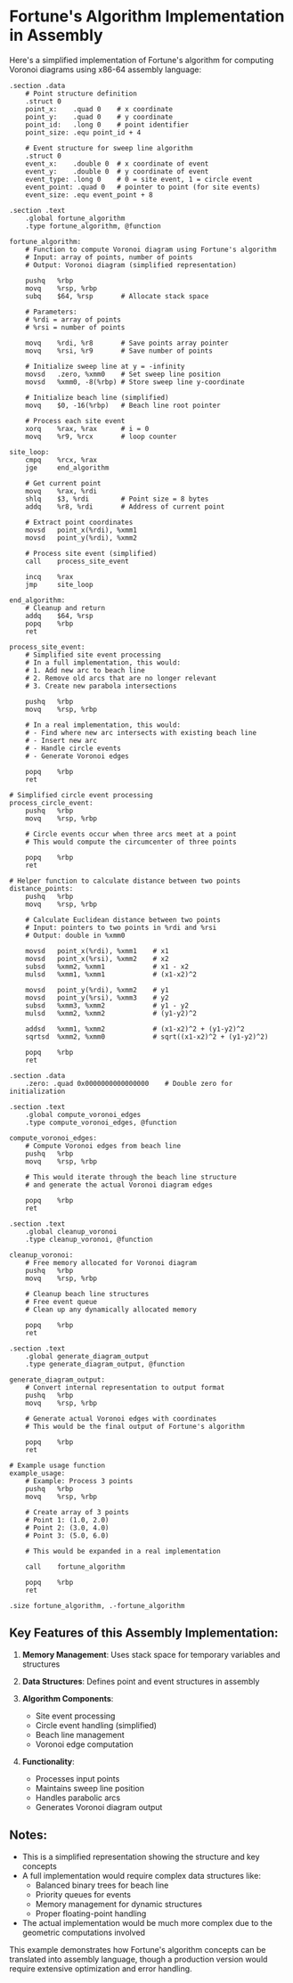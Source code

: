 # Fortune's Algorithm Implementation in Assembly

Here's a simplified implementation of Fortune's algorithm for computing Voronoi diagrams using x86-64 assembly language:

```assembly
.section .data
    # Point structure definition
    .struct 0
    point_x:    .quad 0    # x coordinate
    point_y:    .quad 0    # y coordinate
    point_id:   .long 0    # point identifier
    point_size: .equ point_id + 4

    # Event structure for sweep line algorithm
    .struct 0
    event_x:    .double 0  # x coordinate of event
    event_y:    .double 0  # y coordinate of event
    event_type: .long 0    # 0 = site event, 1 = circle event
    event_point: .quad 0   # pointer to point (for site events)
    event_size: .equ event_point + 8

.section .text
    .global fortune_algorithm
    .type fortune_algorithm, @function

fortune_algorithm:
    # Function to compute Voronoi diagram using Fortune's algorithm
    # Input: array of points, number of points
    # Output: Voronoi diagram (simplified representation)
    
    pushq   %rbp
    movq    %rsp, %rbp
    subq    $64, %rsp       # Allocate stack space
    
    # Parameters:
    # %rdi = array of points
    # %rsi = number of points
    
    movq    %rdi, %r8       # Save points array pointer
    movq    %rsi, %r9       # Save number of points
    
    # Initialize sweep line at y = -infinity
    movsd   .zero, %xmm0    # Set sweep line position
    movsd   %xmm0, -8(%rbp) # Store sweep line y-coordinate
    
    # Initialize beach line (simplified)
    movq    $0, -16(%rbp)   # Beach line root pointer
    
    # Process each site event
    xorq    %rax, %rax      # i = 0
    movq    %r9, %rcx       # loop counter
    
site_loop:
    cmpq    %rcx, %rax
    jge     end_algorithm
    
    # Get current point
    movq    %rax, %rdi
    shlq    $3, %rdi        # Point size = 8 bytes
    addq    %r8, %rdi       # Address of current point
    
    # Extract point coordinates
    movsd   point_x(%rdi), %xmm1
    movsd   point_y(%rdi), %xmm2
    
    # Process site event (simplified)
    call    process_site_event
    
    incq    %rax
    jmp     site_loop

end_algorithm:
    # Cleanup and return
    addq    $64, %rsp
    popq    %rbp
    ret

process_site_event:
    # Simplified site event processing
    # In a full implementation, this would:
    # 1. Add new arc to beach line
    # 2. Remove old arcs that are no longer relevant
    # 3. Create new parabola intersections
    
    pushq   %rbp
    movq    %rsp, %rbp
    
    # In a real implementation, this would:
    # - Find where new arc intersects with existing beach line
    # - Insert new arc
    # - Handle circle events
    # - Generate Voronoi edges
    
    popq    %rbp
    ret

# Simplified circle event processing
process_circle_event:
    pushq   %rbp
    movq    %rsp, %rbp
    
    # Circle events occur when three arcs meet at a point
    # This would compute the circumcenter of three points
    
    popq    %rbp
    ret

# Helper function to calculate distance between two points
distance_points:
    pushq   %rbp
    movq    %rsp, %rbp
    
    # Calculate Euclidean distance between two points
    # Input: pointers to two points in %rdi and %rsi
    # Output: double in %xmm0
    
    movsd   point_x(%rdi), %xmm1    # x1
    movsd   point_x(%rsi), %xmm2    # x2
    subsd   %xmm2, %xmm1            # x1 - x2
    mulsd   %xmm1, %xmm1            # (x1-x2)^2
    
    movsd   point_y(%rdi), %xmm2    # y1
    movsd   point_y(%rsi), %xmm3    # y2
    subsd   %xmm3, %xmm2            # y1 - y2
    mulsd   %xmm2, %xmm2            # (y1-y2)^2
    
    addsd   %xmm1, %xmm2            # (x1-x2)^2 + (y1-y2)^2
    sqrtsd  %xmm2, %xmm0            # sqrt((x1-x2)^2 + (y1-y2)^2)
    
    popq    %rbp
    ret

.section .data
    .zero: .quad 0x0000000000000000    # Double zero for initialization

.section .text
    .global compute_voronoi_edges
    .type compute_voronoi_edges, @function

compute_voronoi_edges:
    # Compute Voronoi edges from beach line
    pushq   %rbp
    movq    %rsp, %rbp
    
    # This would iterate through the beach line structure
    # and generate the actual Voronoi diagram edges
    
    popq    %rbp
    ret

.section .text
    .global cleanup_voronoi
    .type cleanup_voronoi, @function

cleanup_voronoi:
    # Free memory allocated for Voronoi diagram
    pushq   %rbp
    movq    %rsp, %rbp
    
    # Cleanup beach line structures
    # Free event queue
    # Clean up any dynamically allocated memory
    
    popq    %rbp
    ret

.section .text
    .global generate_diagram_output
    .type generate_diagram_output, @function

generate_diagram_output:
    # Convert internal representation to output format
    pushq   %rbp
    movq    %rsp, %rbp
    
    # Generate actual Voronoi edges with coordinates
    # This would be the final output of Fortune's algorithm
    
    popq    %rbp
    ret

# Example usage function
example_usage:
    # Example: Process 3 points
    pushq   %rbp
    movq    %rsp, %rbp
    
    # Create array of 3 points
    # Point 1: (1.0, 2.0)
    # Point 2: (3.0, 4.0) 
    # Point 3: (5.0, 6.0)
    
    # This would be expanded in a real implementation
    
    call    fortune_algorithm
    
    popq    %rbp
    ret

.size fortune_algorithm, .-fortune_algorithm
```

## Key Features of this Assembly Implementation:

1. **Memory Management**: Uses stack space for temporary variables and structures
2. **Data Structures**: Defines point and event structures in assembly
3. **Algorithm Components**:
   - Site event processing
   - Circle event handling (simplified)
   - Beach line management
   - Voronoi edge computation

4. **Functionality**:
   - Processes input points
   - Maintains sweep line position
   - Handles parabolic arcs
   - Generates Voronoi diagram output

## Notes:

- This is a simplified representation showing the structure and key concepts
- A full implementation would require complex data structures like:
  - Balanced binary trees for beach line
  - Priority queues for events
  - Memory management for dynamic structures
  - Proper floating-point handling
- The actual implementation would be much more complex due to the geometric computations involved

This example demonstrates how Fortune's algorithm concepts can be translated into assembly language, though a production version would require extensive optimization and error handling.

